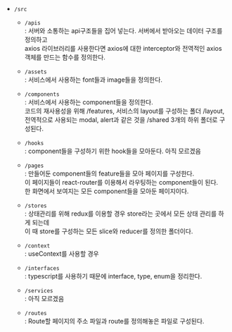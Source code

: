 - `/src`  
  - `/apis`  
    : 서버와 소통하는 api구조들을 집어 넣는다. 서버에서 받아오는 데이터 구조를 정의하고  
      axios 라이브러리를 사용한다면 axios에 대한 interceptor와 전역적인 axios 객체를 만드는 함수를 정의한다.  

  - `/assets`  
    : 서비스에서 사용하는 font들과 image들을 정의한다.

  - `/components`  
    : 서비스에서 사용하는 component들을 정의한다.  
      코드의 재사용성을 위해 /features, 서비스의 layout를 구성하는 폴더 /layout,  
      전역적으로 사용되는 modal, alert과 같은 것을 /shared 3개의 하위 폴더로 구성된다.

  - `/hooks`  
    : component들을 구성하기 위한 hook들을 모아둔다. 아직 모르겠음

  - `/pages`  
    : 만들어둔 component들의 feature들을 모아 페이지를 구성한다.  
      이 페이지들이 react-router를 이용해서 라우팅하는 component들이 된다.  
      한 화면에서 보여지는 모든 component들을 모아둔 페이지이다.  

  - `/stores`  
    : 상태관리를 위해 redux를 이용할 경우 store라는 곳에서 모든 상태 관리를 하게 되는데  
      이 때 store를 구성하는 모든 slice와 reducer를 정의한 폴더이다.

  - `/context`  
    : useContext를 사용할 경우

  - `/interfaces`  
    : typescript를 사용하기 때문에 interface, type, enum을 정리한다.

  - `/services`  
    : 아직 모르겠음

  - `/routes`  
    : Route할 페이지의 주소 파일과 route를 정의해놓은 파일로 구성된다.
  